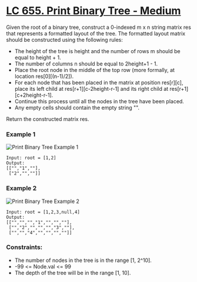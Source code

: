 # [LC 655. Print Binary Tree - Medium](https://leetcode.com/problems/print-binary-tree/description/)

Given the root of a binary tree, construct a 0-indexed m x n string matrix res that represents a formatted layout of the tree. The formatted layout matrix should be constructed using the following rules:  

- The height of the tree is height and the number of rows m should be equal to height + 1.  
- The number of columns n should be equal to 2height+1 - 1.
- Place the root node in the middle of the top row (more formally, at location res[0][(n-1)/2]).
- For each node that has been placed in the matrix at position res[r][c], place its left child at res[r+1][c-2height-r-1] and its right child at res[r+1][c+2height-r-1].
- Continue this process until all the nodes in the tree have been placed.
- Any empty cells should contain the empty string "".

Return the constructed matrix res.

### Example 1

![Print Binary Tree Example 1](https://assets.leetcode.com/uploads/2021/05/03/print1-tree.jpg)  

```
Input: root = [1,2]
Output: 
[["","1",""],
 ["2","",""]]
```

### Example 2 

![Print Binary Tree Example 2](https://assets.leetcode.com/uploads/2021/05/03/print2-tree.jpg)  

```
Input: root = [1,2,3,null,4]
Output: 
[["","","","1","","",""],
 ["","2","","","","3",""],
 ["","","4","","","",""]]
```


### Constraints:

- The number of nodes in the tree is in the range [1, 2^10].
- -99 <= Node.val <= 99
- The depth of the tree will be in the range [1, 10].
